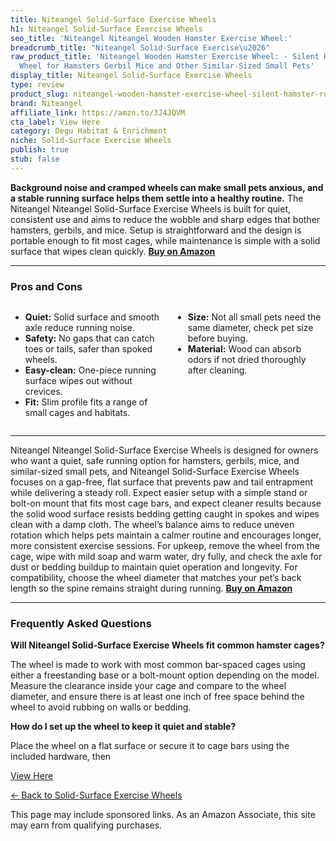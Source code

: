 ```yaml
---
title: Niteangel Solid-Surface Exercise Wheels
h1: Niteangel Solid-Surface Exercise Wheels
seo_title: 'Niteangel Niteangel Wooden Hamster Exercise Wheel:'
breadcrumb_title: "Niteangel Solid-Surface Exercise\u2026"
raw_product_title: 'Niteangel Wooden Hamster Exercise Wheel: - Silent Hamster Running
  Wheel for Hamsters Gerbil Mice and Other Similar-Sized Small Pets'
display_title: Niteangel Solid-Surface Exercise Wheels
type: review
product_slug: niteangel-wooden-hamster-exercise-wheel-silent-hamster-running-wheel-fo-53adf6d6
brand: Niteangel
affiliate_link: https://amzn.to/3J4JQVM
cta_label: View Here
category: Degu Habitat & Enrichment
niche: Solid-Surface Exercise Wheels
publish: true
stub: false
---
```


<div id="intro" class="full-width">
  <p><strong>Background noise and cramped wheels can make small pets anxious, and a stable running surface helps them settle into a healthy routine.</strong> The Niteangel Niteangel Solid-Surface Exercise Wheels is built for quiet, consistent use and aims to reduce the wobble and sharp edges that bother hamsters, gerbils, and mice. Setup is straightforward and the design is portable enough to fit most cages, while maintenance is simple with a solid surface that wipes clean quickly. <a href="https://amzn.to/3J4JQVM" rel="nofollow sponsored noopener" target="_blank"><strong>Buy on Amazon</strong></a></p>
</div>

<hr />
<h3 id="pros-cons">Pros and Cons</h3>
<div class="pc-grid" style="display:grid;grid-template-columns:1fr 1fr;gap:16px;">
  <ul>
    <li><strong>Quiet:</strong> Solid surface and smooth axle reduce running noise.</li>
    <li><strong>Safety:</strong> No gaps that can catch toes or tails, safer than spoked wheels.</li>
    <li><strong>Easy-clean:</strong> One-piece running surface wipes out without crevices.</li>
    <li><strong>Fit:</strong> Slim profile fits a range of small cages and habitats.</li>
  </ul>
  <ul>
    <li><strong>Size:</strong> Not all small pets need the same diameter, check pet size before buying.</li>
    <li><strong>Material:</strong> Wood can absorb odors if not dried thoroughly after cleaning.</li>
  </ul>
</div>
<hr />

<div class="full-width">
  <p>Niteangel Niteangel Solid-Surface Exercise Wheels is designed for owners who want a quiet, safe running option for hamsters, gerbils, mice, and similar-sized small pets, and Niteangel Solid-Surface Exercise Wheels focuses on a gap-free, flat surface that prevents paw and tail entrapment while delivering a steady roll. Expect easier setup with a simple stand or bolt-on mount that fits most cage bars, and expect cleaner results because the solid wood surface resists bedding getting caught in spokes and wipes clean with a damp cloth. The wheel’s balance aims to reduce uneven rotation which helps pets maintain a calmer routine and encourages longer, more consistent exercise sessions. For upkeep, remove the wheel from the cage, wipe with mild soap and warm water, dry fully, and check the axle for dust or bedding buildup to maintain quiet operation and longevity. For compatibility, choose the wheel diameter that matches your pet’s back length so the spine remains straight during running. <a href="https://amzn.to/3J4JQVM" rel="nofollow sponsored noopener" target="_blank"><strong>Buy on Amazon</strong></a></p>
</div>

<hr />
<h3 id="faqs">Frequently Asked Questions</h3>

<p><strong>Will Niteangel Solid-Surface Exercise Wheels fit common hamster cages?</strong></p>
<p>The wheel is made to work with most common bar-spaced cages using either a freestanding base or a bolt-mount option depending on the model. Measure the clearance inside your cage and compare to the wheel diameter, and ensure there is at least one inch of free space behind the wheel to avoid rubbing on walls or bedding.</p>

<p><strong>How do I set up the wheel to keep it quiet and stable?</strong></p>
<p>Place the wheel on a flat surface or secure it to cage bars using the included hardware, then
<p><a class="btn" href="https://amzn.to/3J4JQVM" target="_blank" rel="nofollow sponsored noopener">View Here</a></p>
<p><a href="/roundups/degu-habitat-enrichment/solid-surface-exercise-wheels/">← Back to Solid-Surface Exercise Wheels</a></p>
<aside class="disclosure">This page may include sponsored links. As an Amazon Associate, this site may earn from qualifying purchases.</aside>
